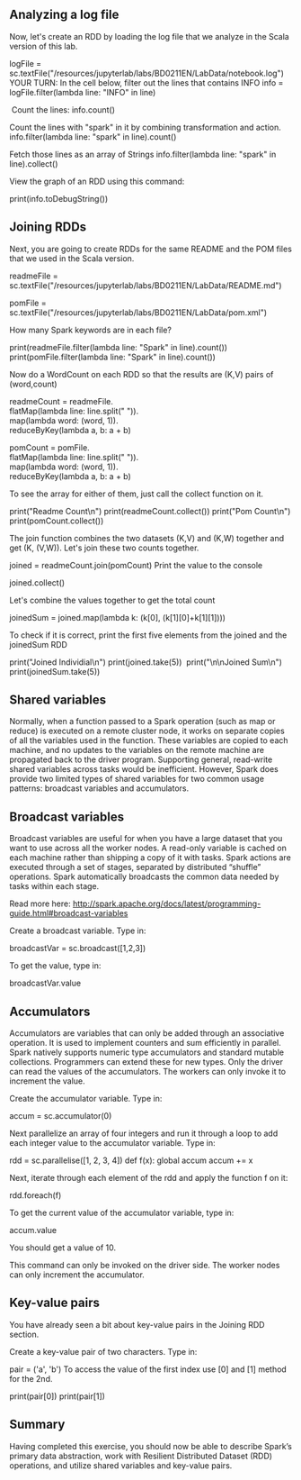 ## Analyzing a log file

Now, let's create an RDD by loading the log file that we analyze in the Scala version of this lab.

logFile = sc.textFile("/resources/jupyterlab/labs/BD0211EN/LabData/notebook.log")
YOUR TURN:
In the cell below, filter out the lines that contains INFO
info = logFile.filter(lambda line: "INFO" in line)

​
Count the lines:
info.count()
​
​

Count the lines with "spark" in it by combining transformation and action.
info.filter(lambda line: "spark" in line).count()
​
​

Fetch those lines as an array of Strings
info.filter(lambda line: "spark" in line).collect()
​

View the graph of an RDD using this command:

print(info.toDebugString())

## Joining RDDs

Next, you are going to create RDDs for the same README and the POM files that we used in the Scala version.

readmeFile = sc.textFile("/resources/jupyterlab/labs/BD0211EN/LabData/README.md")

pomFile = sc.textFile("/resources/jupyterlab/labs/BD0211EN/LabData/pom.xml")

How many Spark keywords are in each file?

print(readmeFile.filter(lambda line: "Spark" in line).count())
print(pomFile.filter(lambda line: "Spark" in line).count())

Now do a WordCount on each RDD so that the results are (K,V) pairs of (word,count)

readmeCount = readmeFile.                    \
    flatMap(lambda line: line.split("   ")).   \
    map(lambda word: (word, 1)).             \
    reduceByKey(lambda a, b: a + b)
    
pomCount = pomFile.                          \
    flatMap(lambda line: line.split("   ")).   \
    map(lambda word: (word, 1)).            \
    reduceByKey(lambda a, b: a + b)
    
To see the array for either of them, just call the collect function on it.

print("Readme Count\n")
print(readmeCount.collect())
print("Pom Count\n")
print(pomCount.collect())

The join function combines the two datasets (K,V) and (K,W) together and get (K, (V,W)). Let's join these two counts together.

joined = readmeCount.join(pomCount)
Print the value to the console

joined.collect()

Let's combine the values together to get the total count

joinedSum = joined.map(lambda k: (k[0], (k[1][0]+k[1][1])))

To check if it is correct, print the first five elements from the joined and the joinedSum RDD

print("Joined Individial\n")
print(joined.take(5))
​
print("\n\nJoined Sum\n")
print(joinedSum.take(5))

## Shared variables
Normally, when a function passed to a Spark operation (such as map or reduce) is executed on a remote cluster node, it works on separate copies of all the 
variables used in the function. These variables are copied to each machine, and no updates to the variables on the remote machine are propagated back to 
the driver program. Supporting general, read-write shared variables across tasks would be inefficient. However, Spark does provide two limited types of 
shared variables for two common usage patterns: broadcast variables and accumulators.

## Broadcast variables
Broadcast variables are useful for when you have a large dataset that you want to use across all the worker nodes. A read-only variable is cached on each 
machine rather than shipping a copy of it with tasks. Spark actions are executed through a set of stages, separated by distributed “shuffle” operations. 
Spark automatically broadcasts the common data needed by tasks within each stage.

Read more here: http://spark.apache.org/docs/latest/programming-guide.html#broadcast-variables

Create a broadcast variable. Type in:

broadcastVar = sc.broadcast([1,2,3])

To get the value, type in:

broadcastVar.value

## Accumulators

Accumulators are variables that can only be added through an associative operation. It is used to implement counters and sum efficiently in parallel. 
Spark natively supports numeric type accumulators and standard mutable collections. Programmers can extend these for new types. Only the driver can read the 
values of the accumulators. The workers can only invoke it to increment the value.

Create the accumulator variable. Type in:

accum = sc.accumulator(0)

Next parallelize an array of four integers and run it through a loop to add each integer value to the accumulator variable. Type in:

rdd = sc.parallelise([1, 2, 3, 4])
def f(x):
    global accum
    accum += x
    
Next, iterate through each element of the rdd and apply the function f on it:

rdd.foreach(f)

To get the current value of the accumulator variable, type in:

accum.value

You should get a value of 10.

This command can only be invoked on the driver side. The worker nodes can only increment the accumulator.

## Key-value pairs
You have already seen a bit about key-value pairs in the Joining RDD section.

Create a key-value pair of two characters. Type in:

pair = ('a', 'b')
To access the value of the first index use [0] and [1] method for the 2nd.

print(pair[0])
print(pair[1])


## Summary
Having completed this exercise, you should now be able to describe Spark’s primary data abstraction, work with Resilient Distributed Dataset (RDD) operations, 
and utilize shared variables and key-value pairs.


